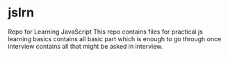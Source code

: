 # jslrn
Repo for Learning JavaScript
This repo contains files for practical js learning 
basics contains all basic part which is enough to go through once 
interview contains all that might be asked in interview.

